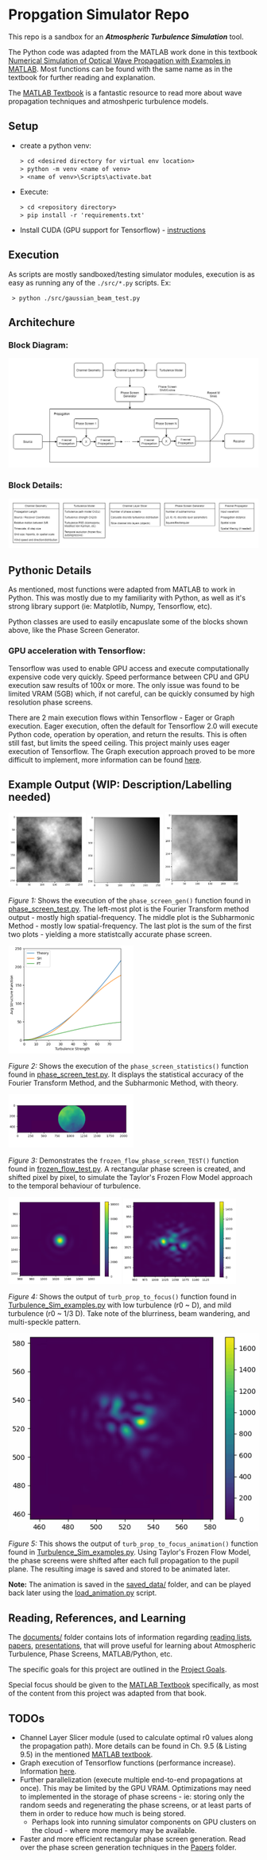 # Propgation Simulator Repo #

This repo is a sandbox for an ___Atmospheric Turbulence Simulation___ tool. 

The Python code was adapted from the MATLAB work done in this textbook [Numerical Simulation of Optical Wave Propagation with Examples in MATLAB](documents\Reference-Material\Textbooks\Numerical-Simulation-of-Optical-Wave-Propagation-with-Examples-in-MATLAB). Most functions can be found with the same name as in the textbook for further reading and explanation.

The [MATLAB Textbook](documents\Reference-Material\Textbooks\Numerical-Simulation-of-Optical-Wave-Propagation-with-Examples-in-MATLAB) is a fantastic resource to read more about wave propagation techniques and atmoshperic turbulence models.


## Setup ##
 - create a python venv:
    ```
    > cd <desired directory for virtual env location>
    > python -m venv <name of venv>
    > <name of venv>\Scripts\activate.bat
    ```
 - Execute:
    ```
    > cd <repository directory>
    > pip install -r 'requirements.txt'
    ```
 - Install CUDA (GPU support for Tensorflow) - [instructions](https://tensorflow-object-detection-api-tutorial.readthedocs.io/en/latest/install.html#gpu-support-optional)


## Execution ##

As scripts are mostly sandboxed/testing simulator modules, execution is as easy as running any of the `./src/*.py` scripts. Ex: 
```
 > python ./src/gaussian_beam_test.py   
```

## Architechure ##

### Block Diagram: ###

![block diagram](./images/SimplifiedTurbulenceBlockDiagram.png)

### Block Details: ###

![block details](./images/TurbulenceBlockDiagramIndexTables.png)


## Pythonic Details ##

As mentioned, most functions were adapted from MATLAB to work in Python. This was mostly due to my familiarity with Python, as well as it's strong library support (ie: Matplotlib, Numpy, Tensorflow, etc).

Python classes are used to easily encapuslate some of the blocks shown above, like the Phase Screen Generator.

### GPU acceleration with Tensorflow: ###

Tensorflow was used to enable GPU access and execute computationally expensive code very quickly. Speed performance between CPU and GPU execution saw results of 100x or more. The only issue was found to be limited VRAM (5GB) which, if not careful, can be quickly consumed by high resolution phase screens.

There are 2 main execution flows within Tensorflow - Eager or Graph execution. Eager execution, often the default for Tensorflow 2.0 will execute Python code, operation by operation, and return the results. This is often still fast, but limits the speed ceiling. This project mainly uses eager execution of Tensorflow. The Graph execution approach proved to be more difficult to implement, more information can be found [here](https://www.tensorflow.org/guide/intro_to_graphs).


## Example Output (WIP: Description/Labelling needed) ##

<span>
<img src="./images/highfreq.png" width="31%">
<img src="./images/lowfreq.png" width="30%">
<img src="./images/phasescreen.png" width="30%">
</span>

_Figure 1:_ Shows the execution of the `phase_screen_gen()` function found in [phase_screen_test.py](src\phase_screen_test.py). The left-most plot is the Fourier Transform method output - mostly high spatial-frequency. The middle plot is the Subharmonic Method - mostly low spatial-frequency. The last plot is the sum of the first two plots - yielding a more statistcally accurate phase screen.

<img src="./images/phaseScreenStats.png" width="50%">

_Figure 2:_ Shows the execution of the `phase_screen_statistics()` function found in [phase_screen_test.py](src\phase_screen_test.py). It displays the statistical accuracy of the Fourier Transform Method, and the Subharmonic Method, with theory.

<img src="./images/frozen_flow_rect.gif" width="50%">

_Figure 3:_ Demonstrates the `frozen_flow_phase_screen_TEST()` function found in [frozen_flow_test.py](src\frozen_flow_test.py). A rectangular phase screen is created, and shifted pixel by pixel, to simulate the Taylor's Frozen Flow Model approach to the temporal behaviour of turbulence.

<span>
<img src="./images/noTurbulence.png" width="45%">
<img src="./images/mildTurbulence.png" width="45%">
</span>

_Figure 4:_ Shows the output of `turb_prop_to_focus()` function found in [Turbulence_Sim_examples.py](src/Turbulence_Sim_examples.py) with low turbulence (r0 ~ D), and mild turbulence (r0 ~ 1/3 D). Take note of the blurriness, beam wandering, and multi-speckle pattern.

![low/no turbulence](./images/animation_focused.gif)

_Figure 5:_ This shows the output of `turb_prop_to_focus_animation()` function found in [Turbulence_Sim_examples.py](src/Turbulence_Sim_examples.py). Using Taylor's Frozen Flow Model, the phase screens were shifted after each full propagation to the pupil plane. The resulting image is saved and stored to be animated later.

__Note:__ The animation is saved in the [saved_data/](saved_data/) folder, and can be played back later using the [load_animation.py](src/load_animation.py) script.


## Reading, References, and Learning ##
The [documents/](documents/) folder contains lots of information regarding [reading lists](documents\Reference-Material\ReadingList.pdf), [papers](documents\Reference-Material\Papers), [presentations](documents\Presentations), that will prove useful for learning about Atmospheric Turbulence, Phase Screens, MATLAB/Python, etc.

The specific goals for this project are outlined in the [Project Goals](documents\Reference-Material\ProjectGoals.pdf).

Special focus should be given to the [MATLAB Textbook](documents\Reference-Material\Textbooks\Numerical-Simulation-of-Optical-Wave-Propagation-with-Examples-in-MATLAB) specifically, as most of the content from this project was adapted from that book.


## TODOs ##
 - Channel Layer Slicer module (used to calculate optimal r0 values along the propagation path). More details can be found in Ch. 9.5 (& Listing 9.5) in the mentioned [MATLAB textbook](documents\Reference-Material\Textbooks\Numerical-Simulation-of-Optical-Wave-Propagation-with-Examples-in-MATLAB).
 - Graph execution of Tensorflow functions (performance increase). Information [here](https://www.tensorflow.org/guide/intro_to_graphs).
 - Further parallelization (execute multiple end-to-end propagations at once). This may be limited by the GPU VRAM. Optimizations may need to implemented in the storage of phase screens - ie: storing only the random seeds and regenerating the phase screens, or at least parts of them in order to reduce how much is being stored.
    - Perhaps look into running simulator components on GPU clusters on the cloud - where more memory may be available.
 - Faster and more efficient rectangular phase screen generation. Read over the phase screen generation techniques in the [Papers](documents\Reference-Material\Papers) folder.
